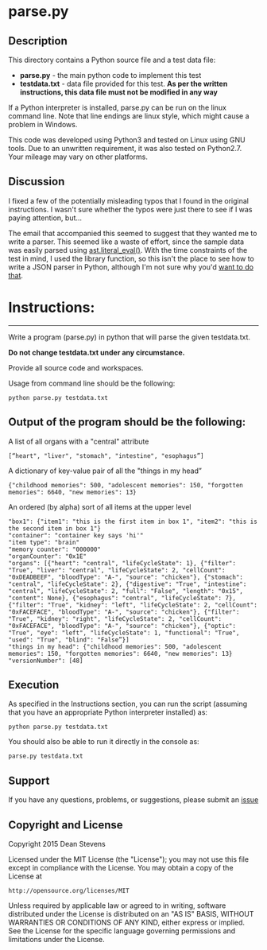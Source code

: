 parse.py
=========================

Description
----------------------

This directory contains a Python source file and a test data file:

* **parse.py** - the main python code to implement this test
* **testdata.txt** - data file provided for this test. **As per the
written instructions, this data file must not be modified
in any way**

If a Python interpreter is installed, parse.py can be run on the linux
command line.  Note that line endings are linux style, which might cause
a problem in Windows.

This code was developed using Python3 and tested on Linux using GNU tools.
Due to an unwritten requirement, it was also tested on Python2.7. Your 
mileage may vary on other platforms.


Discussion
----------------------
I fixed a few of the potentially misleading typos that I found in the
original instructions. I wasn't sure
whether the typos were just there to see if I was paying attention, but...

The email that accompanied this seemed to suggest that they wanted me to write
a parser. This seemed like a waste of effort, since the sample data was
easily parsed using
[ast.literal_eval()](https://docs.python.org/2/library/ast.html).
With the time constraints of the test in mind, I used the library function,
so this isn't the place
to see how to write a JSON parser in Python, although I'm not sure why you'd 
[want to do that](https://docs.python.org/2/library/json.html).


# Instructions:
----------------------

Write a program (parse.py) in python that will parse the given testdata.txt.

**Do not change testdata.txt under any circumstance.**

Provide all source code and workspaces.

Usage from command line should be the following:

    python parse.py testdata.txt

## Output of the program should be the following:

A list of all organs with a "central" attribute

    [“heart", "liver", "stomach", "intestine", "esophagus”]

A dictionary of key-value pair of all the "things in my head”

    {"childhood memories": 500, "adolescent memories": 150, "forgotten memories": 6640, "new memories": 13}

An ordered (by alpha) sort of all items at the upper level

    "box1": {"item1": "this is the first item in box 1", "item2": "this is the second item in box 1"}
    "container": "container key says 'hi'"
    "item type": "brain"
    "memory counter": "000000"
    "organCounter": "0x1E"
    "organs": [{"heart": "central", "lifeCycleState": 1}, {"filter": "True", "liver": "central", "lifeCycleState": 2, "cellCount": "0xDEADBEEF", "bloodType": "A-", "source": "chicken"}, {"stomach": "central", "lifeCycleState": 2}, {"digestive": "True", "intestine": "central", "lifeCycleState": 2, "full": "False", "length": "0x15", "content": None}, {"esophagus": "central", "lifeCycleState": 7}, {"filter": "True", "kidney": "left", "lifeCycleState": 2, "cellCount": "0xFACEFACE", "bloodType": "A-", "source": "chicken"}, {"filter": "True", "kidney": "right", "lifeCycleState": 2, "cellCount": "0xFACEFACE", "bloodType": "A-", "source": "chicken"}, {"optic": "True", "eye": "left", "lifeCycleState": 1, "functional": "True", "used": "True", "blind": "False”}]
    "things in my head": {"childhood memories": 500, "adolescent memories": 150, "forgotten memories": 6640, "new memories": 13}
    "versionNumber": [48]

Execution
----------------------

As specified in the Instructions section, you can run the script (assuming that
you have an appropriate Python interpreter installed) as:

    python parse.py testdata.txt

You should also be able to run it directly in the console as:

    parse.py testdata.txt

Support
----------------------

If you have any questions, problems, or suggestions, please submit an
[issue](../../../issues)

Copyright and License
----------------------

Copyright 2015 Dean Stevens

Licensed under the MIT License (the "License");
you may not use this file except in compliance with the License.
You may obtain a copy of the License at

    http://opensource.org/licenses/MIT

Unless required by applicable law or agreed to in writing, software
distributed under the License is distributed on an "AS IS" BASIS,
WITHOUT WARRANTIES OR CONDITIONS OF ANY KIND, either express or implied.
See the License for the specific language governing permissions and
limitations under the License.
